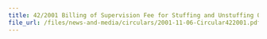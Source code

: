 ```yaml
---
title: 42/2001 Billing of Supervision Fee for Stuffing and Unstuffing Operations at Licensed Warehouses
file_url: /files/news-and-media/circulars/2001-11-06-Circular422001.pdf
---
```

